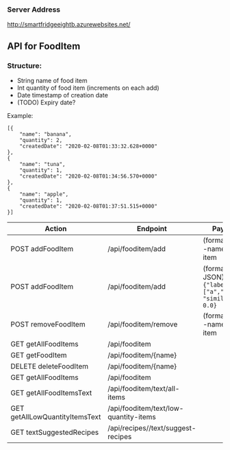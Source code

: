 ### Server Address
http://smartfridgeeightb.azurewebsites.net/

## API for FoodItem

### Structure:
 - String name of food item
 - Int quantity of food item (increments on each add)
 - Date timestamp of creation date
 - (TODO) Expiry date?
 
 Example:
 
    [{
        "name": "banana",
        "quantity": 2,
        "createdDate": "2020-02-08T01:33:32.628+0000"
    },
    {
        "name": "tuna",
        "quantity": 1,
        "createdDate": "2020-02-08T01:34:56.570+0000"
    },
    {
        "name": "apple",
        "quantity": 1,
        "createdDate": "2020-02-08T01:37:51.515+0000"
    }]

|Action  |Endpoint  | Payload |
|--|--|--|
| POST addFoodItem | /api/fooditem/add | (format: text)<br />  -name of item |
| POST addFoodItem | /api/fooditem/add | (format: JSON)<br /> `{"labels": ["a","b"], "similarity": 0.0}` |
| POST removeFoodItem | /api/fooditem/remove | (format: text)<br /> -name of item |
|GET getAllFoodItems|/api/fooditem|
|GET getFoodItem|/api/fooditem/{name}|
|DELETE deleteFoodItem|/api/fooditem/{name}|
|GET getAllFoodItems|/api/fooditem|
|GET getAllFoodItemsText|/api/fooditem/text/all-items||
|GET getAllLowQuantityItemsText|/api/fooditem/text/low-quantity-items||
|GET textSuggestedRecipes|/api/recipes//text/suggest-recipes||